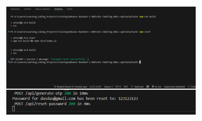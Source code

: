 ![Attack and Password Reset](code/attack.png)
![Attack and Password Reset](code/password-reset.png)
